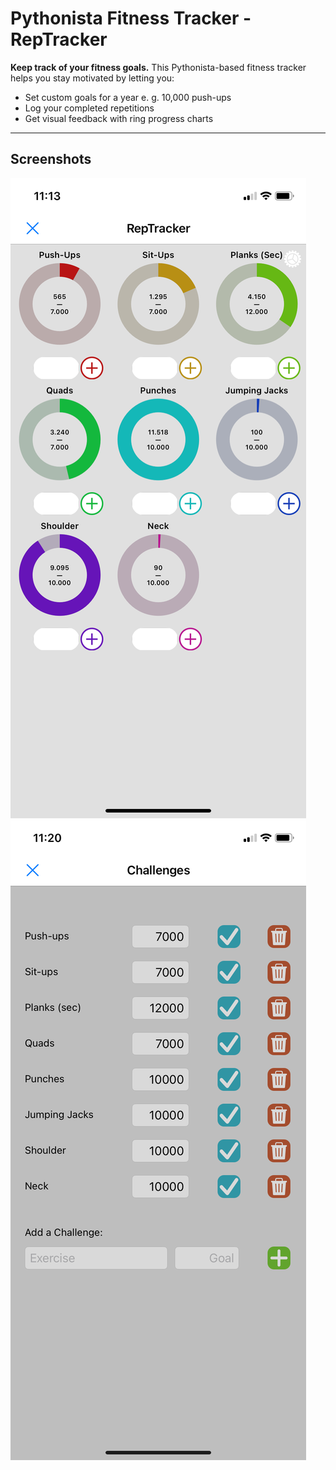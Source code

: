 # Pythonista Fitness Tracker - RepTracker

**Keep track of your fitness goals.** 
This Pythonista-based fitness tracker helps you stay motivated by letting you:

- Set custom goals for a year e. g. 10,000 push-ups
- Log your completed repetitions
- Get visual feedback with ring progress charts

---
## Screenshots

![Dashboard/ interface](screenshots/RepTracker_Dashboard.PNG)
![Dashboard/ interface](screenshots/RepTracker_Settings.PNG)
